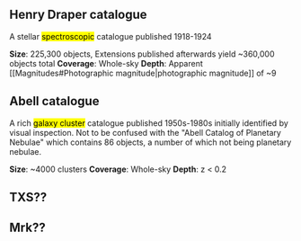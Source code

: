 ## Henry Draper catalogue
A stellar <mark class="hltr-yellow">spectroscopic</mark> catalogue published 1918-1924 

**Size**: 225,300 objects, Extensions published afterwards yield ~360,000 objects total
**Coverage**: Whole-sky
**Depth**: Apparent [[Magnitudes#Photographic magnitude|photographic magnitude]] of ~9


## Abell catalogue
A rich <mark class="hltr-purple">galaxy cluster</mark> catalogue published 1950s-1980s initially identified by visual inspection. Not to be confused with the "Abell Catalog of Planetary Nebulae" which contains 86 objects, a number of which not being planetary nebulae.

**Size**: ~4000 clusters
**Coverage**: Whole-sky
**Depth**: z < 0.2


## TXS??


## Mrk??

